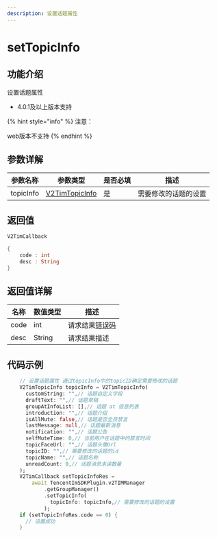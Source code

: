 ```yaml
---
description: 设置话题属性
---
```


# setTopicInfo

## 功能介绍

设置话题属性

* 4.0.1及以上版本支持

{% hint style="info" %}
注意：

web版本不支持
{% endhint %}

## 参数详解

| 参数名称      | 参数类型                                                       | 是否必填 | 描述         |
| --------- | ---------------------------------------------------------- | ---- | ---------- |
| topicInfo | [V2TimTopicInfo](../guan-jian-lei/topic/v2timtopicinfo.md) | 是    | 需要修改的话题的设置 |

## 返回值

```dart
V2TimCallback

{
    code : int
    desc : String
}
```

## 返回值详解

| 名称   | 数值类型   | 描述                                                             |
| ---- | ------ | -------------------------------------------------------------- |
| code | int    | 请求结果[错误码](https://cloud.tencent.com/document/product/269/1671) |
| desc | String | 请求结果描述                                                         |

## 代码示例

```dart
    // 设置话题属性 通过topicInfo中的topicID确定需要修改的话题
    V2TimTopicInfo topicInfo = V2TimTopicInfo(
      customString: "",// 话题自定义字段
      draftText: "",// 话题草稿
      groupAtInfoList: [],// 话题 at 信息列表
      introduction: "",// 话题介绍
      isAllMute: false,// 话题是否全员禁言
      lastMessage: null,// 话题最新消息
      notification: "",// 话题公告
      selfMuteTime: 0,// 当前用户在话题中的禁言时间
      topicFaceUrl: "",// 话题头像Url
      topicID: "",// 需要修改的话题的id
      topicName: "",// 话题名称
      unreadCount: 0,// 话题消息未读数量
    );
    V2TimCallback setTopicInfoRes =
        await TencentImSDKPlugin.v2TIMManager
            .getGroupManager()
            .setTopicInfo(
              topicInfo: topicInfo,// 需要修改的话题的设置
            );
    if (setTopicInfoRes.code == 0) {
      // 设置成功
    }
```
